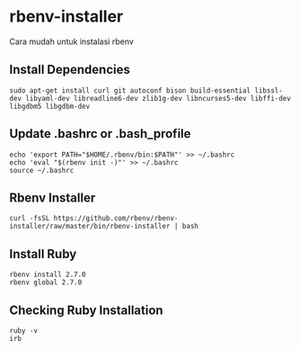 # rbenv-installer
Cara mudah untuk instalasi rbenv

## Install Dependencies
`sudo apt-get install curl git autoconf bison build-essential libssl-dev libyaml-dev libreadline6-dev zlib1g-dev libncurses5-dev libffi-dev libgdbm5 libgdbm-dev`

## Update .bashrc or .bash_profile
```
echo 'export PATH="$HOME/.rbenv/bin:$PATH"' >> ~/.bashrc
echo 'eval "$(rbenv init -)"' >> ~/.bashrc
source ~/.bashrc
```

## Rbenv Installer
`curl -fsSL https://github.com/rbenv/rbenv-installer/raw/master/bin/rbenv-installer | bash`

## Install Ruby
```
rbenv install 2.7.0
rbenv global 2.7.0
```

## Checking Ruby Installation
```
ruby -v
irb
```
